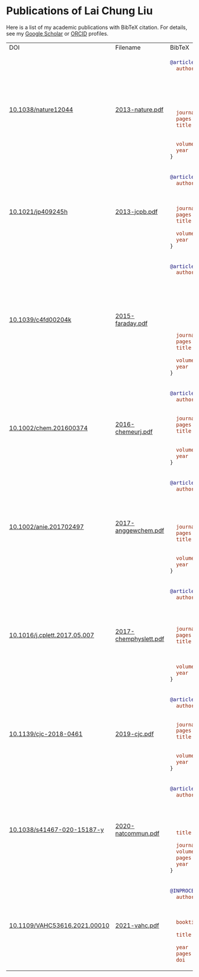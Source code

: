 # Publications of Lai Chung Liu

Here is a list of my academic publications with BibTeX citation. 
For details, see my [Google Scholar](https://scholar.google.ca/citations?user=zbmE0IIAAAAJ) 
or [ORCID](https://orcid.org/0000-0002-7775-5933) profiles.

<table>
<tr><td>DOI</td><td>Filename</td><td>BibTeX</td></tr>
<tr>
<td><a href="https://doi.org/10.1038/nature12044">10.1038/nature12044</a></td>
<td><a href="2013-nature.pdf">2013-nature.pdf</a></td>
<td>
    
```bibtex
@article{Gao2013,
  author  = {Meng Gao and Cheng Lu and Hubert Jean-Ruel 
              and LaiChung Liu and Alexander Marx and Ken Onda
              and Shin-Ya Koshihara and Yoshiaki Nakano 
              and Xiangfeng Shao and Takaaki Hiramatsu 
              and Gunzi Saito and Hideki Yamochi
              and Ryan R. Cooney and Gustavo Moriena 
              and Germ{\'{a}}n Sciaini and R. J. Dwayne Miller},
  journal = {Nature},
  pages   = {343--346},
  title   = {{Mapping Molecular Motions Leading 
              to Charge Delocalization 
              with Ultrabright Electrons}},
  volume  = {496},
  year    = {2013}
}
```

</td>
</tr>
<tr>
<td><a href="https://doi.org/10.1021/jp409245h">10.1021/jp409245h</a></td>
<td><a href="2013-jcpb.pdf">2013-jcpb.pdf</a></td>
<td>
    
```bibtex
@article{Jean-Ruel2013,
  author  = {Hubert Jean-Ruel and Meng Gao 
              and Michal A. Kochman and Cheng Lu 
              and LaiChung Liu and Ryan R. Cooney 
              and Carole A. Morrison and R. J. Dwayne Miller},
  journal = {J. Phys. Chem. B},
  pages   = {15894--15902},
  title   = {{Ring-Closing Reaction in Diarylethene Captured 
              by Femtosecond Electron Crystallography}},
  volume  = {117},
  year    = {2013}
}
```

</td>
</tr>
<tr>
<td><a href="https://doi.org/10.1039/c4fd00204k">10.1039/c4fd00204k</a></td>
<td><a href="2015-faraday.pdf">2015-faraday.pdf</a></td>
<td>
    
```bibtex
@article{Manz2015,
  author  = {Stephanie Manz and Albert Casandruc 
              and Dongfang Zhang and Yinpeng Zhong
              and Rolf A. Loch and Alexander Marx 
              and Taisuke Hasegawa and LaiChung Liu 
              and Shima Bayesteh and Hossein Delsim-Hashemi 
              and Matthias C. Hoffmann and Matthias Felber 
              and Max Hachmann and Frank Mayet 
              and Julian Hirscht and Sercan Keskin 
              and Masaki Hada and Sascha W. Epp 
              and Klaus Fl\"{o}ttmann and R. J. Dwayne Miller},
  journal = {Faraday Discuss.},
  pages   = {467--491},
  title   = {{Mapping Atomic Motions with Ultrabright Electrons: 
              Towards Fundamental Limits in Space-Time Resolution}},
  volume  = {177},
  year    = {2015}
}
```

</td>
</tr>
<tr>
<td><a href="https://doi.org/10.1002/chem.201600374">10.1002/chem.201600374</a></td>
<td><a href="2016-chemeurj.pdf">2016-chemeurj.pdf</a></td>
<td>
    
```bibtex
@article{Field2016,
  author  = {Ryan L. Field and LaiChung Liu 
              and Wojciech Gawelda and Cheng Lu 
              and R. J. Dwayne Miller},
  journal = {Chem. Eur. J.},
  pages   = {5118--5122},
  title   = {{Spectral Signatures of Ultrafast Spin Crossover 
              in Single Crystal
              [Fe\textsuperscript{II}(bpy)\textsubscript{3}](PF\textsubscript{6})\textsubscript{2}}},
  volume  = {22},
  year    = {2016}
}
```

</td>
</tr>
<tr>
<td><a href="https://doi.org/10.1002/anie.201702497">10.1002/anie.201702497</a></td>
<td><a href="2017-angewchem.pdf">2017-anggewchem.pdf</a></td>
<td>
    
```bibtex
@article{Jiang2017,
  author = {Yifeng Jiang and LaiChung Liu 
              and Henrike M. M\"{u}ller-Werkmeister 
              and Cheng Lu and Dongfang Zhang 
              and Ryan L. Field and Antoine Sarracini 
              and Gustavo Moriena and Eric Collet 
              and R. J. Dwayne Miller},
  journal = {Angew. Chem. Int. Ed.},
  pages   = {7130--7134},
  title   = {{Structural Dynamics upon Photoexcitation 
              in a Spin Crossover Crystal Probed 
              with Femtosecond Electron Diffraction}},
  volume  = {56},
  year    = {2017}
}
```

</td>
</tr>
<tr>
<td><a href="https://doi.org/10.1016/j.cplett.2017.05.007">10.1016/j.cplett.2017.05.007</a></td>
<td><a href="2017-chemphyslett.pdf">2017-chemphyslett.pdf</a></td>
<td>
    
```bibtex
@article{Liu2017,
  author  = {LaiChung Liu and Yifeng Jiang 
              and Henrike M. M\"{u}ller-Werkmeister 
              and Cheng Lu and Gustavo Moriena 
              and Manabu Ishikawa and Yoshiaki Nakano 
              and Hideki Yamochi and R. J. Dwayne Miller},
  journal = {Chem. Phys. Lett.},
  pages   = {160--165},
  title   = {{Ultrafast Electron Diffraction Study 
              of Single-Crystal 
              (EDO-TTF)\textsubscript{2}SbF\textsubscript{6}: 
              Counterion Effect and Dimensionality Reduction}},
  volume  = {683},
  year    = {2017}
}
```

</td>
</tr>
<tr>
<td><a href="https://doi.org/10.1139/cjc-2018-0461">10.1139/cjc-2018-0461</a></td>
<td><a href="2019-cjc.pdf">2019-cjc.pdf</a></td>
<td>
    
```bibtex
@article{Kamil2019,
  author  = {Kamil M. Krawczyk and Ryan L. Field 
              and LaiChung Liu and Mingxin Dong 
              and G. Andrew Woolley and R. J. Dwayne Miller},
  journal = {Can. J. Chem.},
  pages   = {488--495}
  title   = {{Illuminating the Photoisomerization 
              of a Modified Azobenzene Single Crystal 
              by Femtosecond Absorption Spectroscopy}},
  volume  = {97},
  year    = {2019},
}

```

</td>
</tr>
<tr>
<td><a href="https://doi.org/10.1038/s41467-020-15187-y">10.1038/s41467-020-15187-y</a></td>
<td><a href="2020-natcommun.pdf">2020-natcommun.pdf</a></td>
<td>
    
```bibtex
@article{Jiang2020,
  author  = {Yifeng Jiang and LaiChung Liu 
              and Kamil M. Krawczyk and Antoine Sarracini
              and Jordan S. Wentzell and Cheng Lu 
              and Ryan L. Field and Samir F. Matar 
              and Wojciech Gawelda and Henrike M. M\"{u}ller-Werkmeister 
              and R. J. Dwayne Miller},
  title   = {{Direct Observation of Nuclear Reorganization 
                Driven by Ultrafast Spin Transitions}},
  journal = {Nat. Commun.},
  volume  = {11},
  pages   = {1530},
  year    = {2020}
}
```

</td>
</tr>
<tr>
<td><a href="https://doi.org/10.1109/VAHC53616.2021.00010">10.1109/VAHC53616.2021.00010</a></td>
<td><a href="2021-vahc.pdf.pdf">2021-vahc.pdf</a></td>
<td>
    
```bibtex
@INPROCEEDINGS{Husain2021,
  author    = {Fahd Husain and Rosa Romero-G\'{o}mez 
                and Emily Kuang and Dario Segura 
                and Adamo Carolli and Lai Chung Liu 
                and Manfred Cheung and Yohann Paris},
  booktitle = {2021 IEEE Workshop on 
                Visual Analytics in Healthcare}, 
  title     = {A Multi-Scale Visual Analytics Approach 
                for Exploring Biomedical Knowledge}, 
  year      = {2021},
  pages     = {30-35},
  doi       = {10.1109/VAHC53616.2021.00010}}
```

</td>
</tr>
</table>
